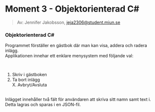 # Moment 3 - Objektorienterad C#
> Av: Jennifer Jakobsson, jeja2306@student.miun.se

### Objektorienterad C# 

Programmet förställer en gästbok där man kan visa, addera och radera inlägg.
<br>
Applikationen innehar ett enklare menysystem med följande val: 

 <br>

 1. Skriv i gästboken
 2. Ta bort inlägg<br>
 X. Avbryt/Avsluta
<br>
Inlägget innehåller två fält för användaren att skriva sitt namn samt text i. Detta lagras och sparas i en JSON-fil.
